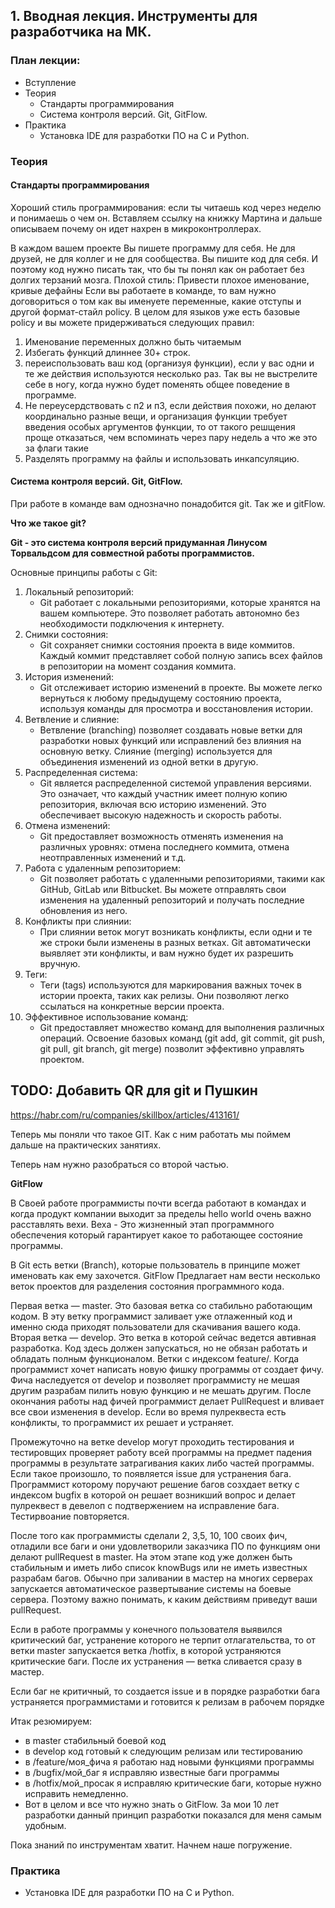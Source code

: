 ## 1. Вводная лекция. Инструменты для разработчика на МК.
### План лекции:
- Вступление
- Теория
  - Стандарты программирования
  - Система контроля версий. Git, GitFlow.
- Практика
  - Установка IDE для разработки ПО на С и Python.

### Теория
#### Стандарты программирования
Хороший стиль программирования: если ты читаешь код через неделю и понимаешь о чем он. 
Вставляем ссылку на книжку Мартина и дальше описываем почему он идет нахрен в микроконтроллерах. 

В каждом вашем проекте Вы пишете программу для себя. Не для друзей, не для коллег и не для сообщества. Вы пишите код для себя. И поэтому код нужно писать так, что бы ты понял как он работает без долгих терзаний мозга. 
Плохой стиль: 
Привести плохое именование, кривые дефайны
Если вы работаете в команде, то вам нужно договориться о том как вы именуете переменные, какие отступы и другой формат-стайл policy. В целом для языков уже есть базовые policy и вы можете придерживаться следующих правил:
1) Именование переменных должно быть читаемым
2) Избегать функций длиннее 30+ строк.
3) переиспользовать ваш код (организуя функции), если у вас одни и те же действия используются несколько раз. Так вы не выстрелите себе в ногу, когда нужно будет поменять общее поведение в программе.
4) Не переусердствовать с п2 и п3, если действия похожи, но делают координально разные вещи, и организация функции требует введения особых аргументов функции, то от такого решщения проще отказаться, чем вспоминать через пару недель а что же это за флаги такие
5) Разделять программу на файлы и использовать инкапсуляцию.

#### Система контроля версий. Git, GitFlow.
При работе в команде вам однозначно понадобится git. Так же и gitFlow.

**Что же такое git?**

**Git - это система контроля версий придуманная Линусом Торвальдсом для совместной работы программистов.**

Основные принципы работы с Git:
1. Локальный репозиторий:
   - Git работает с локальными репозиториями, которые хранятся на вашем компьютере. Это позволяет работать автономно без необходимости подключения к интернету.
2. Снимки состояния:
   - Git сохраняет снимки состояния проекта в виде коммитов. Каждый коммит представляет собой полную запись всех файлов в репозитории на момент создания коммита.
3. История изменений:
   - Git отслеживает историю изменений в проекте. Вы можете легко вернуться к любому предыдущему состоянию проекта, используя команды для просмотра и восстановления истории.
4. Ветвление и слияние:
   - Ветвление (branching) позволяет создавать новые ветки для разработки новых функций или исправлений без влияния на основную ветку. Слияние (merging) используется для объединения изменений из одной ветки в другую.
5. Распределенная система:
   - Git является распределенной системой управления версиями. Это означает, что каждый участник имеет полную копию репозитория, включая всю историю изменений. Это обеспечивает высокую надежность и скорость работы.
6. Отмена изменений:
   - Git предоставляет возможность отменять изменения на различных уровнях: отмена последнего коммита, отмена неотправленных изменений и т.д.
7. Работа с удаленным репозиторием:
   - Git позволяет работать с удаленными репозиториями, такими как GitHub, GitLab или Bitbucket. Вы можете отправлять свои изменения на удаленный репозиторий и получать последние обновления из него.
8. Конфликты при слиянии:
   - При слиянии веток могут возникать конфликты, если одни и те же строки были изменены в разных ветках. Git автоматически выявляет эти конфликты, и вам нужно будет их разрешить вручную.
9. Теги:
   - Теги (tags) используются для маркирования важных точек в истории проекта, таких как релизы. Они позволяют легко ссылаться на конкретные версии проекта.
10. Эффективное использование команд:
    - Git предоставляет множество команд для выполнения различных операций. Освоение базовых команд (git add, git commit, git push, git pull, git branch, git merge) позволит эффективно управлять проектом.

## TODO: Добавить QR для git и Пушкин 
https://habr.com/ru/companies/skillbox/articles/413161/


Теперь мы поняли что такое GIT. Как с ним работать мы поймем дальше на практических занятиях.

Теперь нам нужно разобраться со второй частью.

**GitFlow**

В Своей работе программисты почти всегда работают в командах и когда продукт компании выходит за пределы hello world очень важно расставлять вехи. Веха - Это жизненный этап программного обеспечения который гарантирует какое то работающее состояние программы.  

В Git есть ветки (Branch), которые пользователь в принципе может именовать как ему захочется. 
GitFlow Предлагает нам вести несколько веток проектов для разделения состояния программного кода. 

Первая ветка — master. Это базовая ветка со стабильно работающим кодом. В эту ветку программист заливает уже отлаженный код и именно сюда приходят пользователи для скачивания вашего кода.
Вторая ветка — develop. Это ветка в которой сейчас ведется автивная разработка. Код здесь должен запускаться, но не обязан работать и обладать полным функционалом. 
Ветки с индексом feature/. Когда программист хочет написать новую фишку программы от создает фичу. Фича наследуется от develop и позволяет программисту не мешая другим разрабам пилить новую функцию и не мешать другим. После окончания работы над фичей программист делает PullRequest  и вливает все свои изменения в develop. Если во время пулреквеста есть конфликты, то программист их решает и устраняет. 

Промежуточно на ветке develop могут проходить тестирования и тестировщих проверяет работу всей программы на предмет падения программы в результате затрагивания каких либо частей программы. Если такое произошло, то появляется issue для устранения бага. Программист которому поручают решение багов созхдает ветку с индексом bugfix в которой он решает возникший вопрос и делает пулреквест в девелоп с подтвержением на исправление бага. Тестирвоание повторяется. 

После того как программисты сделали 2, 3,5, 10, 100 своих фич, отладили все баги и они удовлетворили заказчика ПО по функциям они делают pullRequest в master. На этом этапе код уже должен быть стабильным и иметь либо список knowBugs или не иметь известных разрабам багов.
Обычно при заливании в мастер на многих серверах запускается автоматическое развертывание системы на боевые сервера. 
Поэтому важно понимать, к каким действиям приведут ваши pullRequest.

Если в работе программы у конечного пользователя выявился критический баг, устранение которого не терпит отлагательства, то от ветки master запускается ветка /hotfix, в которой устраняются критические баги. После их устранения — ветка сливается сразу в мастер.
 
Если баг не критичный, то создается issue и в порядке разработки бага устраняется программистами и готовится к релизам в рабочем порядке

Итак резюмируем:
- в master стабильный боевой код
- в develop код готовый к следующим релизам или тестированию
- в /feature/моя_фича я работаю над новыми функциями программы
- в /bugfix/мой_баг я исправляю известные баги программы
- в /hotfix/мой_просак я исправляю критические баги, которые нужно исправить немедленно.
- Вот в целом и все что нужно знать о GitFlow.  За мои 10 лет разработки данный принцип разработки показался для меня самым удобным.
 
Пока знаний по инструментам хватит. Начнем наше погружение.

### Практика
- Установка IDE для разработки ПО на С и Python.

